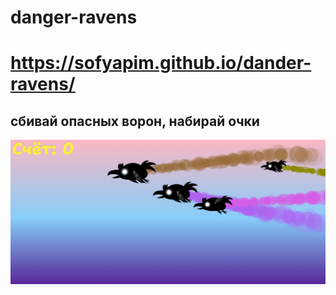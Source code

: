 # danger-ravens
# https://sofyapim.github.io/dander-ravens/
## сбивай опасных ворон, набирай очки
![agry ravens fly](https://github.com/SofyaPim/dander-ravens/raw/main/ravens.png)

